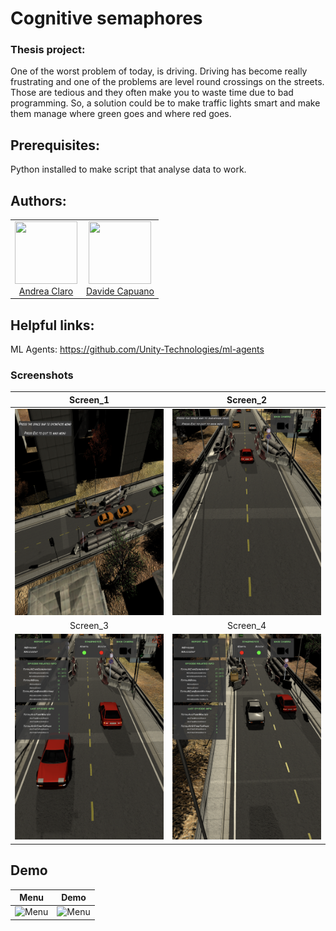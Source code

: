 # Cognitive semaphores

### Thesis project:
One of the worst problem of today, is driving. Driving has become really frustrating and
one of the problems are level round crossings on the streets. Those are tedious and they often
make you to waste time due to bad programming.
So, a solution could be to make traffic lights smart and make them manage where green goes and 
where red goes.

## Prerequisites:
Python installed to make script that analyse data to work.

## Authors:
<table>
  <tbody>
    <tr>
      </td>
        <td align="center" valign="top">
        <img width="100" height="100" src="https://avatars1.githubusercontent.com/u/55531272?s=400&u=cc394cae0a33c65ea1b7ca4b624cd2ffad0803f3&v=4">
        <br>
        <a href="https://github.com/andrea-claro">Andrea Claro</a>
      </td>
      </td>
        <td align="center" valign="top">
        <img width="100" height="100" src="https://avatars.githubusercontent.com/u/46301704?s=400&u=7f2ca1470b161bcb977b9fd5e1b9f700afff64c8&v=4">
        <br>
        <a href="https://github.com/DvdCp">Davide Capuano</a>
      </td>      
      </tr>
  </tbody>
</table>

## Helpful links:
ML Agents: https://github.com/Unity-Technologies/ml-agents<br/>

### Screenshots
|               Screen_1                |                Screen_2		|
|     :---:                         |          :---:                    	|
| ![Screenshot1](Screenshots/1.png)     | ![Screenshot2](Screenshots/2.png)    |
|               Screen_3                |                Screen_4		|
| ![Screenshot1](Screenshots/3.png)     | ![Screenshot2](Screenshots/4.png)    |


## Demo

|               Menu                |                Demo             |
|     :---:                         |          :---:                    |
| ![Menu](Screenshots/Menu.gif)     | ![Menu](Screenshots/Demo.gif)    |
